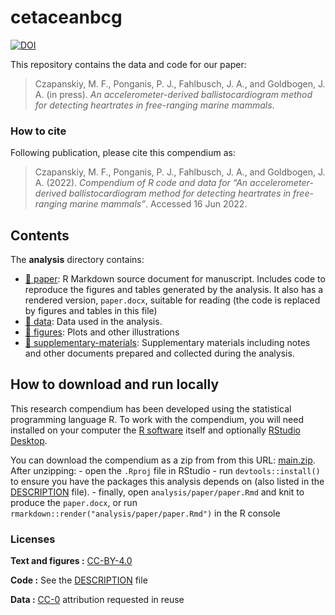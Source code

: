 
<!-- README.md is generated from README.Rmd. Please edit that file -->

# cetaceanbcg

[![DOI](https://zenodo.org/badge/399999855.svg)](https://zenodo.org/badge/latestdoi/399999855)

This repository contains the data and code for our paper:

> Czapanskiy, M. F., Ponganis, P. J., Fahlbusch, J. A., and Goldbogen,
> J. A. (in press). *An accelerometer-derived ballistocardiogram method
> for detecting heartrates in free-ranging marine mammals*.

### How to cite

Following publication, please cite this compendium as:

> Czapanskiy, M. F., Ponganis, P. J., Fahlbusch, J. A., and Goldbogen,
> J. A. (2022). *Compendium of R code and data for “An
> accelerometer-derived ballistocardiogram method for detecting
> heartrates in free-ranging marine mammals”*. Accessed 16 Jun 2022.

## Contents

The **analysis** directory contains:

-   [:file_folder: paper](/analysis/paper): R Markdown source document
    for manuscript. Includes code to reproduce the figures and tables
    generated by the analysis. It also has a rendered version,
    `paper.docx`, suitable for reading (the code is replaced by figures
    and tables in this file)
-   [:file_folder: data](/analysis/data): Data used in the analysis.
-   [:file_folder: figures](/analysis/figures): Plots and other
    illustrations
-   [:file_folder:
    supplementary-materials](/analysis/supplementary-materials):
    Supplementary materials including notes and other documents prepared
    and collected during the analysis.

## How to download and run locally

This research compendium has been developed using the statistical
programming language R. To work with the compendium, you will need
installed on your computer the [R
software](https://cloud.r-project.org/) itself and optionally [RStudio
Desktop](https://rstudio.com/products/rstudio/download/).

You can download the compendium as a zip from from this URL:
[main.zip](/archive/main.zip). After unzipping: - open the `.Rproj` file
in RStudio - run `devtools::install()` to ensure you have the packages
this analysis depends on (also listed in the [DESCRIPTION](/DESCRIPTION)
file). - finally, open `analysis/paper/paper.Rmd` and knit to produce
the `paper.docx`, or run `rmarkdown::render("analysis/paper/paper.Rmd")`
in the R console

### Licenses

**Text and figures :**
[CC-BY-4.0](http://creativecommons.org/licenses/by/4.0/)

**Code :** See the [DESCRIPTION](DESCRIPTION) file

**Data :** [CC-0](http://creativecommons.org/publicdomain/zero/1.0/)
attribution requested in reuse
